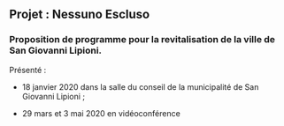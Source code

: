 ## Projet : **Nessuno Escluso**

### Proposition de programme pour la revitalisation de la ville de San Giovanni Lipioni.

Présenté :

* 18 janvier 2020 dans la salle du conseil de la municipalité de San Giovanni Lipioni ;

* 29 mars et 3 mai 2020 en vidéoconférence